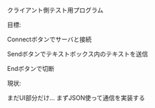 クライアント側テスト用プログラム

目標:

Connectボタンでサーバと接続

Sendボタンでテキストボックス内のテキストを送信

Endボタンで切断

現状:

まだUI部分だけ…
まずJSON使って通信を実装する
